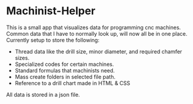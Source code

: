 # Machinist-Helper
This is a small app that visualizes data for programming cnc machines. Common data that I have to normally look up, will now all be in one place.
Currently setup to store the following:
- Thread data like the drill size, minor diameter, and required chamfer sizes.
- Specialized codes for certain machines. 
- Standard formulas that machinists need.
- Mass create folders in selected file path.
- Reference to a drill chart made in HTML & CSS

All data is stored in a json file.

